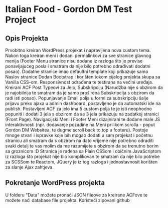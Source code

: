 # Italian Food - Gordon DM Test Project

## Opis Projekta

Prvobitno kreiran WordPress projekat i napravljena nova custom tema.
Nakon toga kreiran meni i dodani permalinkovi za sve stranice glavnog menija (Footer Menu stranice nisu dodane iz razloga što je previse ponavljajućeg posla i smatram da nije bilo potrebno odrađivati dodatni posao).
Dodatne stranice imao defaultni template koji prikazuje samo Naslov stranice
Dodan Bootstrap i korišten tokom cijelog projekta skupa sa Vanilla CSS-om.
Responsivnost odrađena te testirana na većini uređaja.
Kreirani ACF Post Typeovi za Jelo, Subskripciju (Narudžba nije s obzirom da je najobilnija te smatram da je samo proširena Subskripcija s obzirom da radi isti posao).
Popunjavanje Email polja u formi za subskripciju šalje prijavu preko ajaxa u admin dashboard, postavljeno je da automatski ide na publish.
Postavljeni ACF za jelo ima 5 custom polja te je isti neophodno popuniti i dodati 3 jela s obzirom da se 3 jela prikazuju na zadatkoj stranici (Front Page).
Navigacijski Meni i Footer Meni dizajnirani te dodane male JS interaktivnosti (npr. dodavanje pozadine na Meni prilikom scrolla - poput Gordon DM Websitea, te dugme scroll back to top u footeru).
Postoje mnoge stvari i ispravke koje bih mogao dodati u sam projekat i početnu stranicu ali smatram da s obzirom na dato vrijeme nije potrebno odraditi svaki detalj te vas molim da me razumijete s obzirom da se trenutno borim sa groznicom :D
Stranica je rađena sa Plain CSSom i običnim JavaScriptom iz razloga što projekat nije bio komplikovan te smatram da nije bilo potrebe za SCSSom te Reactom, JQuery je iz tog razloga i jednostavnosit korišten za slanje Ajax zahtjeva.


## Pokretanje WordPress projekta

U folderu "Data" možete pronaći JSON fileove za kreirane ACFove te možete naći database file projekta.
Koristeći zipovani github